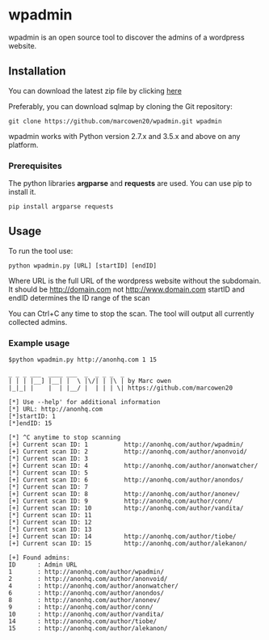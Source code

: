 # wpadmin

wpadmin is an open source tool to discover the admins of a wordpress website.

## Installation

You can download the latest zip file by clicking [here](https://github.com/marcowen20/wpadmin/archive/master.zip)

Preferably, you can download sqlmap by cloning the Git repository:
```
git clone https://github.com/marcowen20/wpadmin.git wpadmin
```
wpadmin works with Python version 2.7.x and 3.5.x and above on any platform.

### Prerequisites

The python libraries **argparse** and **requests** are used. You can use pip to install it.

```
pip install argparse requests
```

## Usage

To run the tool use: 
```
python wpadmin.py [URL] [startID] [endID]
```
Where URL is the full URL of the wordpress website without the subdomain. It should be http://domain.com not http://www.domain.com
startID and endID determines the ID range of the scan

You can Ctrl+C any time to stop the scan. The tool will output all currently collected admins.

### Example usage
```
$python wpadmin.py http://anonhq.com 1 15

_ _ _ ___  ____ ___  _  _ _ _  _
| | | |__] |__| |  \ |\/| | |\ | by Marc owen
|_|_| |    |  | |__/ |  | | | \| https://github.com/marcowen20

[*] Use --help' for additional information
[*] URL: http://anonhq.com
[*]startID: 1
[*]endID: 15

[*] ^C anytime to stop scanning
[+] Current scan ID: 1          http://anonhq.com/author/wpadmin/
[+] Current scan ID: 2          http://anonhq.com/author/anonvoid/
[*] Current scan ID: 3
[+] Current scan ID: 4          http://anonhq.com/author/anonwatcher/
[*] Current scan ID: 5
[+] Current scan ID: 6          http://anonhq.com/author/anondos/
[*] Current scan ID: 7
[+] Current scan ID: 8          http://anonhq.com/author/anonev/
[+] Current scan ID: 9          http://anonhq.com/author/conn/
[+] Current scan ID: 10         http://anonhq.com/author/vandita/
[*] Current scan ID: 11
[*] Current scan ID: 12
[*] Current scan ID: 13
[+] Current scan ID: 14         http://anonhq.com/author/tiobe/
[+] Current scan ID: 15         http://anonhq.com/author/alekanon/

[+] Found admins:
ID      : Admin URL
1       : http://anonhq.com/author/wpadmin/
2       : http://anonhq.com/author/anonvoid/
4       : http://anonhq.com/author/anonwatcher/
6       : http://anonhq.com/author/anondos/
8       : http://anonhq.com/author/anonev/
9       : http://anonhq.com/author/conn/
10      : http://anonhq.com/author/vandita/
14      : http://anonhq.com/author/tiobe/
15      : http://anonhq.com/author/alekanon/
```